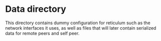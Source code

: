 # Data directory

This directory contains dummy configuration for reticulum such as the network interfaces it uses, as well as files that will later contain serialized data for remote peers and self peer.  
